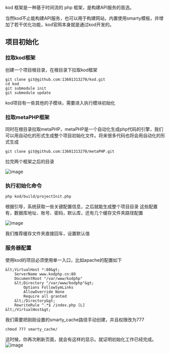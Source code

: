 kod 框架是一种基于时间流的 php 框架，是构建API服务的首选。

当然kod不止能构建API服务，也可以用于构建网站，内置使用smarty模板，并增加了若干优化功能，kod官网本身就是通过kod开发的。

## 项目初始化
### 拉取kod框架
创建一个项目根目录，在根目录下拉取kod框架

```shell
git clone git@github.com:13601313270/kod.git
cd kod
git submodule init
git submodule update
```
kod项目有一些其他的子模块，需要进入执行模块初始化
### 拉取metaPHP框架
同时在根目录拉取metaPHP，metaPHP是一个自动化生成php代码的引擎，我们可以用自动化的形式生成整个项目初始化文件。将来很多代码也将会用自动化的形式生成
```shell
git clone git@github.com:13601313270/metaPHP.git
```
拉完两个框架之后的目录

![image](https://upload-images.jianshu.io/upload_images/8105934-2b0e749b1333e37a.png?imageMogr2/auto-orient/strip%7CimageView2/2/w/1240)

### 执行初始化命令
```shell
php kod/build/projectInit.php
```
根据引导，系统获取一些关键配置信息，之后就能生成整个项目目录
这些配置有，数据库地址、账号、密码，默认库，还有几个缓存文件夹路径配置

![image](https://upload-images.jianshu.io/upload_images/8105934-1ae8142077c95670.png?imageMogr2/auto-orient/strip%7CimageView2/2/w/1240)

我们推荐缓存文件夹直接回车，设置默认值
### 服务器配置
使用kod的项目必须使用单一入口，比如apache的配置如下
```shell
&lt;VirtualHost *:80&gt;
    ServerName www.kodphp.cn:80
    DocumentRoot "/var/www/kodphp"
    &lt;Directory "/var/www/kodphp"&gt;
        Options FollowSymLinks
        AllowOverride None
        Require all granted
    &lt;/Directory&gt;
    RewriteRule ^.*$ /index.php [L]
&lt;/VirtualHost&gt;
```

我们需要把刚刚设置的smarty_cache路径手动创建，并且权限改为777
```shell
chmod 777 smarty_cache/
```

这时候，你再次刷新页面，就会有这样的显示。就证明初始化工作已经完成。
![image](https://upload-images.jianshu.io/upload_images/8105934-c1616ab87bf5ef1e.png?imageMogr2/auto-orient/strip%7CimageView2/2/w/1240)
